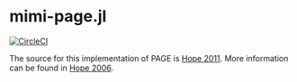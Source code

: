 # mimi-page.jl

[![CircleCI](https://circleci.com/gh/anthofflab/mimi-page.jl.svg?style=svg&circle-token=bed1adf53cc3325195d51bc3c2906069d7dcc7e3)](https://circleci.com/gh/anthofflab/mimi-page.jl)

The source for this implementation of PAGE is [Hope 2011](https://www.jbs.cam.ac.uk/fileadmin/user_upload/research/workingpapers/wp1104.pdf).
More information can be found in [Hope 2006](http://78.47.223.121:8080/index.php/iaj/article/viewArticle/227).
